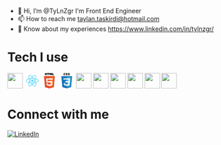 - 👋 Hi, I’m @TyLnZgr I'm  Front End Engineer
- 📫 How to reach me taylan.taskirdi@hotmail.com
- 📄 Know about my experiences https://www.linkedin.com/in/tylnzgr/



# Tech I use
<div>
<img src="https://upload.wikimedia.org/wikipedia/commons/thumb/9/99/Unofficial_JavaScript_logo_2.svg/2048px-Unofficial_JavaScript_logo_2.svg.png" width="35" height="35">
<img src="https://raw.githubusercontent.com/github/explore/80688e429a7d4ef2fca1e82350fe8e3517d3494d/topics/react/react.png" width="35" height="35">
<img src="https://raw.githubusercontent.com/github/explore/80688e429a7d4ef2fca1e82350fe8e3517d3494d/topics/html/html.png" width="35" height="35">
<img src="https://raw.githubusercontent.com/github/explore/80688e429a7d4ef2fca1e82350fe8e3517d3494d/topics/css/css.png" width="35" height="35">
<img src="https://upload.wikimedia.org/wikipedia/commons/b/b2/Bootstrap_logo.svg" width="35" height="35">
<img src="https://github.com/remojansen/logo.ts/blob/master/ts.png" width="35" height="35">
<img src="https://cdn.freebiesupply.com/logos/large/2x/material-ui-logo-black-and-white.png" width="35" height="35">
<img src="https://avatars.githubusercontent.com/u/5155369?s=200&v=4" width="35" height="35">
<img src="https://cdn.worldvectorlogo.com/logos/react-native-1.svg" width="35" height="35">
<img src="https://git-scm.com/images/logo@2x.png" width="35" height="35">
</div>

# Connect with me 
<p>
  <a href="https://www.linkedin.com/in/tylnzgr">
    <img src="https://upload.wikimedia.org/wikipedia/commons/thumb/8/81/LinkedIn_icon.svg/72px-LinkedIn_icon.svg.png?20210220164014" alt="LinkedIn" width="35" height="35" />
  </a>
</p>

<!---
TyLnZgr/TyLnZgr is a ✨ special ✨ repository because its `README.md` (this file) appears on your GitHub profile.
You can click the Preview link to take a look at your changes.
--->

